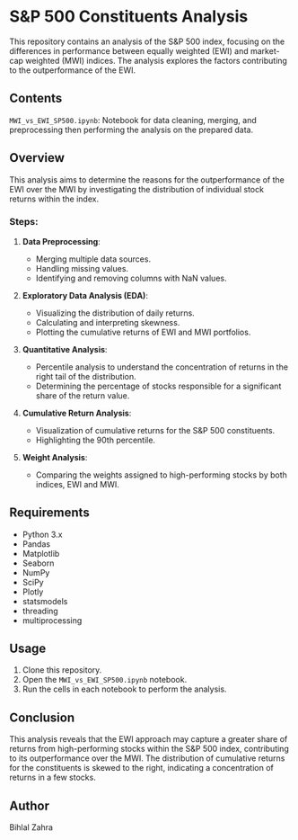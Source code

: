 # S&P 500 Constituents Analysis

This repository contains an analysis of the S&P 500 index, focusing on the differences in performance between equally weighted (EWI) and market-cap weighted (MWI) indices. The analysis explores the factors contributing to the outperformance of the EWI.

## Contents

`MWI_vs_EWI_SP500.ipynb`: Notebook for data cleaning, merging, and preprocessing then performing the analysis on the prepared data.

## Overview

This analysis aims to determine the reasons for the outperformance of the EWI over the MWI by investigating the distribution of individual stock returns within the index.

### Steps:

1. **Data Preprocessing**:
    - Merging multiple data sources.
    - Handling missing values.
    - Identifying and removing columns with NaN values.

2. **Exploratory Data Analysis (EDA)**:
    - Visualizing the distribution of daily returns.
    - Calculating and interpreting skewness.
    - Plotting the cumulative returns of EWI and MWI portfolios.

3. **Quantitative Analysis**:
    - Percentile analysis to understand the concentration of returns in the right tail of the distribution.
    - Determining the percentage of stocks responsible for a significant share of the return value.

4. **Cumulative Return Analysis**:
    - Visualization of cumulative returns for the S&P 500 constituents.
    - Highlighting the 90th percentile.

5. **Weight Analysis**:
    - Comparing the weights assigned to high-performing stocks by both indices, EWI and MWI.

## Requirements

- Python 3.x
- Pandas
- Matplotlib
- Seaborn
- NumPy
- SciPy
- Plotly
- statsmodels
- threading
- multiprocessing

## Usage

1. Clone this repository.
2. Open the `MWI_vs_EWI_SP500.ipynb` notebook.
3. Run the cells in each notebook to perform the analysis.

## Conclusion

This analysis reveals that the EWI approach may capture a greater share of returns from high-performing stocks within the S&P 500 index, contributing to its outperformance over the MWI. The distribution of cumulative returns for the constituents is skewed to the right, indicating a concentration of returns in a few stocks.

## Author

Bihlal Zahra
